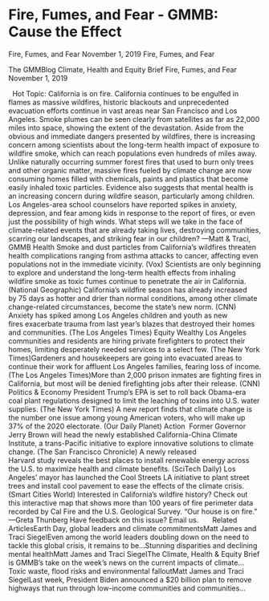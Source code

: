 # Fire, Fumes, and Fear - GMMB: Cause the Effect


Fire, Fumes, and Fear
November 1, 2019
Fire, Fumes, and Fear
 
The GMMBlog
Climate, Health and Equity Brief Fire, Fumes, and Fear
November 1, 2019
 
 
Hot Topic: California is on fire. California continues to be engulfed in flames as massive wildfires, historic blackouts and unprecedented evacuation efforts continue in vast areas near San Francisco and Los Angeles. Smoke plumes can be seen clearly from satellites as far as 22,000 miles into space, showing the extent of the devastation.
Aside from the obvious and immediate dangers presented by wildfires, there is increasing concern among scientists about the long-term health impact of exposure to wildfire smoke, which can reach populations even hundreds of miles away. Unlike naturally occurring summer forest fires that used to burn only trees and other organic matter, massive fires fueled by climate change are now consuming homes filled with chemicals, paints and plastics that become easily inhaled toxic particles.
Evidence also suggests that mental health is an increasing concern during wildfire season, particularly among children. Los Angeles-area school counselors have reported spikes in anxiety, depression, and fear among kids in response to the report of fires, or even just the possibility of high winds.
What steps will we take in the face of climate-related events that are already taking lives, destroying communities, scarring our landscapes, and striking fear in our children?
—Matt & Traci, GMMB
Health
Smoke and dust particles from California’s wildfires threaten health complications ranging from asthma attacks to cancer, affecting even populations not in the immediate vicinity. (Vox) Scientists are only beginning to explore and understand the long-term health effects from inhaling wildfire smoke as toxic fumes continue to penetrate the air in California. (National Geographic) California’s wildfire season has already increased by 75 days as hotter and drier than normal conditions, among other climate change-related circumstances, become the state’s new norm. (CNN) Anxiety has spiked among Los Angeles children and youth as new fires exacerbate trauma from last year’s blazes that destroyed their homes and communities. (The Los Angeles Times)
Equity
Wealthy Los Angeles communities and residents are hiring private firefighters to protect their homes, limiting desperately needed services to a select few. (The New York Times)Gardeners and housekeepers are going into evacuated areas to continue their work for affluent Los Angeles families, fearing loss of income. (The Los Angeles Times)More than 2,000 prison inmates are fighting fires in California, but most will be denied firefighting jobs after their release. (CNN)
Politics & Economy
President Trump’s EPA is set to roll back Obama-era coal plant regulations designed to limit the leaching of toxins into U.S. water supplies. (The New York Times)
A new report finds that climate change is the number one issue among young American voters, who will make up 37% of the 2020 electorate. (Our Daily Planet)
Action 
Former Governor Jerry Brown will head the newly established California-China Climate Institute, a trans-Pacific initiative to explore innovative solutions to climate change. (The San Francisco Chronicle)
A newly released Harvard study reveals the best places to install renewable energy across the U.S. to maximize health and climate benefits. (SciTech Daily)
Los Angeles’ mayor has launched the Cool Streets LA initiative to plant street trees and install cool pavement to ease the effects of the climate crisis. (Smart Cities World)
Interested in California’s wildfire history? Check out this interactive map that shows more than 100 years of fire perimeter data recorded by Cal Fire and the U.S. Geological Survey.
“Our house is on fire.”
—Greta Thunberg
Have feedback on this issue? Email us.
 
 
 
Related ArticlesEarth Day, global leaders and climate commitmentsMatt James and Traci SiegelEven among the world leaders doubling down on the need to tackle this global crisis, it remains to be…Stunning disparities and declining mental healthMatt James and Traci SiegelThe Climate, Health & Equity Brief is GMMB’s take on the week’s news on the current impacts of climate…Toxic waste, flood risks and environmental falloutMatt James and Traci SiegelLast week, President Biden announced a $20 billion plan to remove highways that run through low-income communities and communities…
